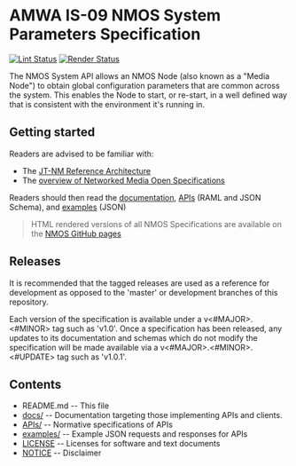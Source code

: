 # AMWA IS-09 NMOS System Parameters Specification

[![Lint Status](https://github.com/AMWA-TV/nmos-system/workflows/Lint/badge.svg)](https://github.com/AMWA-TV/nmos-system/actions?query=workflow%3ALint)
[![Render Status](https://github.com/AMWA-TV/nmos-system/workflows/Render/badge.svg)](https://github.com/AMWA-TV/nmos-system/actions?query=workflow%3ARender)

The NMOS System API allows an NMOS Node (also known as a "Media Node") to obtain global configuration parameters that are common across the system.
This enables the Node to start, or re-start, in a well defined way that is consistent with the environment it's running in.

## Getting started

Readers are advised to be familiar with:
* The [JT-NM Reference Architecture](http://jt-nm.org/RA-1.0/)
* The [overview of Networked Media Open Specifications](https://amwa-tv.github.io/nmos)

Readers should then read the [documentation](docs/), [APIs](APIs/) (RAML and JSON Schema), and [examples](examples/) (JSON) 

> HTML rendered versions of all NMOS Specifications are available on the [NMOS GitHub pages](https://amwa-tv.github.io/nmos)

## Releases

It is recommended that the tagged releases are used as a reference for development as opposed to the 'master' or development branches of this repository.

Each version of the specification is available under a v&lt;#MAJOR&gt;.&lt;#MINOR&gt; tag such as 'v1.0'. Once a specification has been released, any updates to its documentation and schemas which do not modify the specification will be made available via a v&lt;#MAJOR&gt;.&lt;#MINOR&gt;.&lt;#UPDATE&gt; tag such as 'v1.0.1'.

## Contents

* README.md -- This file
* [docs/](docs/) -- Documentation targeting those implementing APIs and clients.
* [APIs/](APIs/) -- Normative specifications of APIs
* [examples/](examples/) -- Example JSON requests and responses for APIs
* [LICENSE](LICENSE) -- Licenses for software and text documents
* [NOTICE](NOTICE) -- Disclaimer
